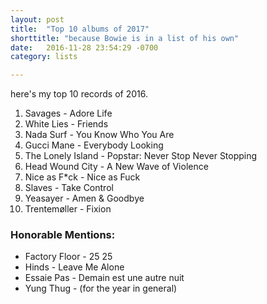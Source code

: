 ```yaml
---
layout: post
title:  "Top 10 albums of 2017"
shorttitle: "because Bowie is in a list of his own"
date:   2016-11-28 23:54:29 -0700
category: lists

---
```


here's my top 10 records of 2016.

1. Savages - Adore Life
2. White Lies - Friends 
3. Nada Surf - You Know Who You Are
4. Gucci Mane - Everybody Looking
5. The Lonely Island - Popstar: Never Stop Never Stopping
6. Head Wound City - A New Wave of Violence
7. Nice as F*ck - Nice as Fuck
8. Slaves - Take Control 
9. Yeasayer - Amen & Goodbye
10. Trentemøller - Fixion 

### Honorable Mentions:
* Factory Floor - 25 25
* Hinds - Leave Me Alone
* Essaie Pas - Demain est une autre nuit
* Yung Thug - (for the year in general)
